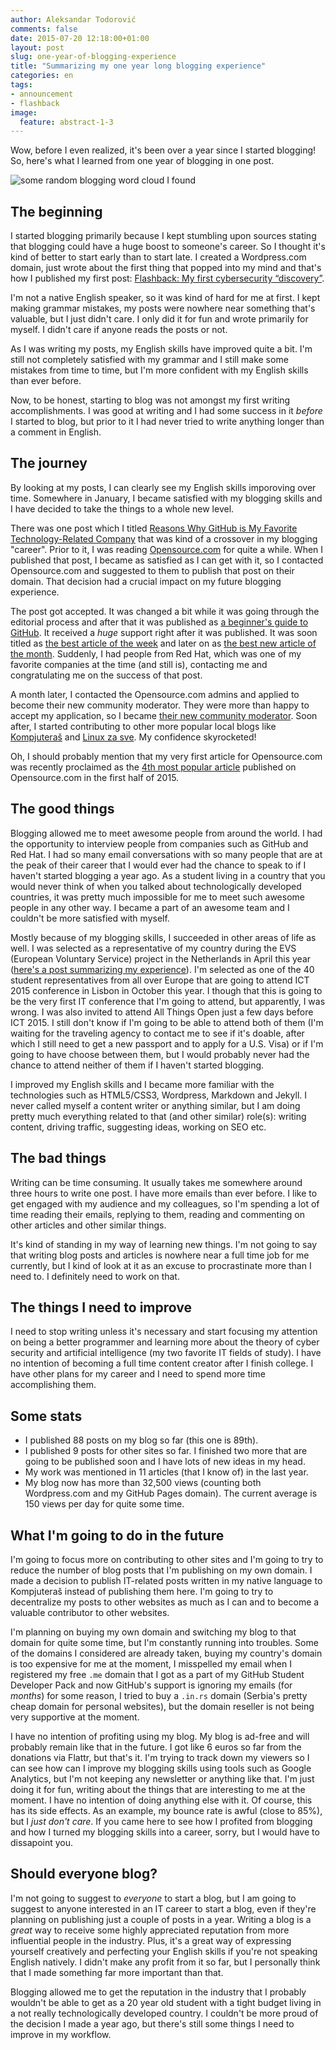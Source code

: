 ```yaml
---
author: Aleksandar Todorović
comments: false
date: 2015-07-20 12:18:00+01:00
layout: post
slug: one-year-of-blogging-experience
title: "Summarizing my one year long blogging experience"
categories: en
tags:
- announcement
- flashback
image:
  feature: abstract-1-3
---
```


Wow, before I even realized, it's been over a year since I started blogging! So, here's what I learned from one year of blogging in one post.

![some random blogging word cloud I found](http://buzzghana.com/wp-content/uploads/sites/2/2014/03/blogging.jpg)

## The beginning

I started blogging primarily because I kept stumbling upon sources stating that blogging could have a huge boost to someone's career. So I thought it's kind of better to start early than to start late. I created a Wordpress.com domain, just wrote about the first thing that popped into my mind and that's how I published my first post: [Flashback: My first cybersecurity “discovery”](https://aleksandartodorovic.wordpress.com/2014/07/12/flashback-my-first-cybersecurity-discovery/).

I'm not a native English speaker, so it was kind of hard for me at first. I kept making grammar mistakes, my posts were nowhere near something that's valuable, but I just didn't care. I only did it for fun and wrote primarily for myself. I didn't care if anyone reads the posts or not.

As I was writing my posts, my English skills have improved quite a bit. I'm still not completely satisfied with my grammar and I still make some mistakes from time to time, but I'm more confident with my English skills than ever before.

Now, to be honest, starting to blog was not amongst my first writing accomplishments. I was good at writing and I had some success in it _before_ I started to blog, but prior to it I had never tried to write anything longer than a comment in English.

## The journey

By looking at my posts, I can clearly see my English skills imporoving over time. Somewhere in January, I became satisfied
with my blogging skills and I have decided to take the things to a whole new level.

There was one post which I titled [Reasons Why GitHub is My Favorite Technology-Related Company](https://aleksandartodorovic.wordpress.com/2015/01/25/why-github-is-my-favorite-company/) that was kind of a crossover in my blogging "career". Prior to it, I was reading [Opensource.com](http://opensource.com/) for quite a while. When I published that post, I became as satisfied as I can get with it, so I contacted Opensource.com and suggested to them to publish that post on their domain. That decision had a crucial impact on my future blogging experience.

The post got accepted. It was changed a bit while it was going through the editorial process and after that it was published as [a beginner's guide to GitHub](http://opensource.com/life/15/2/beginners-guide-github). It received a _huge_ support right after it was published. It was soon titled as [the best article of the week](http://opensource.com/life/15/2/top-5-articles-week-february-20) and later on as [the best new article of the month](http://opensource.com/community-report-march-2015). Suddenly, I had people from Red Hat, which was one of my favorite companies at the time (and still is), contacting me and congratulating me on the success of that post.

A month later, I contacted the Opensource.com admins and applied to become their new community moderator. They were more than happy to accept my application, so I became [their new community moderator](https://r3bl.github.io/en/partnership-with-opensource-dot-com/). Soon after, I started contributing to other more popular local blogs like [Kompjuteraš](http://kompjuteras.com/) and [Linux za sve](http://www.linuxzasve.com/). My confidence skyrocketed!

Oh, I should probably mention that my very first article for Opensource.com was recently proclaimed as the [4th most popular article](http://opensource.com/life/15/6/top-25-articles-2015-so-far) published on Opensource.com in the first half of 2015.

## The good things

Blogging allowed me to meet awesome people from around the world. I had the opportunity to interview people from companies such as GitHub and Red Hat. I had so many email conversations with so many people that are at the peak of their career that I would ever had the chance to speak to if I haven't started blogging a year ago. As a student living in a country that you would never think of when you talked about technologically developed countries, it was pretty much impossible for me to meet such awesome people in any other way. I became a part of an awesome team and I couldn't be more satisfied with myself.

Mostly because of my blogging skills, I succeeded in other areas of life as well. I was selected as a representative of my country during the EVS (European Voluntary Service) project in the Netherlands in April this year ([here's a post summarizing my experience](https://r3bl.github.io/en/evs-netherlands-experience/)). I'm selected as one of the 40 student representatives from all over Europe that are going to attend ICT 2015 conference in Lisbon in October this year. I though that this is going to be the very first IT conference that I'm going to attend, but apparently, I was wrong. I was also invited to attend All Things Open just a few days before ICT 2015. I still don't know if I'm going to be able to attend both of them (I'm waiting for the traveling agency to contact me to see if it's doable, after which I still need to get a new passport and to apply for a U.S. Visa) or if I'm going to have choose between them, but I would probably never had the chance to attend neither of them if I haven't started blogging.

I improved my English skills and I became more familiar with the technologies such as HTML5/CSS3, Wordpress, Markdown and Jekyll. I never called myself a content writer or anything similar, but I am doing pretty much everything related to that (and other similar) role(s): writing content, driving traffic, suggesting ideas, working on SEO etc.

## The bad things

Writing can be time consuming. It usually takes me somewhere around three hours to write one post. I have more emails than ever before. I like to get engaged with my audience and my colleagues, so I'm spending a lot of time reading their emails, replying to them, reading and commenting on other articles and other similar things.

It's kind of standing in my way of learning new things. I'm not going to say that writing blog posts and articles is nowhere near a full time job for me currently, but I kind of look at it as an excuse to procrastinate more than I need to. I definitely need to work on that.

## The things I need to improve

I need to stop writing unless it's necessary and start focusing my attention on being a better programmer and learning more about the theory of cyber security and artificial intelligence (my two favorite IT fields of study). I have no intention of becoming a full time content creator after I finish college. I have other plans for my career and I need to spend more time accomplishing them.

## Some stats

* I published 88 posts on my blog so far (this one is 89th).
* I published 9 posts for other sites so far. I finished two more that are going to be published soon and I have lots of new ideas in my head.
* My work was mentioned in 11 articles (that I know of) in the last year.
* My blog now has more than 32,500 views (counting both Wordpress.com and my GitHub Pages domain). The current average is 150 views per day for quite some time.

## What I'm going to do in the future

I'm going to focus more on contributing to other sites and I'm going to try to reduce the number of blog posts that I'm publishing on my own domain. I made a decision to publish IT-related posts written in my native language to Kompjuteraš instead of publishing them here. I'm going to try to decentralize my posts to other websites as much as I can and to become a valuable contributor to other websites.

I'm planning on buying my own domain and switching my blog to that domain for quite some time, but I'm constantly running into troubles. Some of the domains I considered are already taken, buying my country's domain is too expensive for me at the moment, I misspelled my email when I registered my free `.me` domain that I got as a part of my GitHub Student Developer Pack and now GitHub's support is ignoring my emails (for _months_) for some reason, I tried to buy a `.in.rs` domain (Serbia's pretty cheap domain for personal websites), but the domain reseller is not being very supportive at the moment.

I have no intention of profiting using my blog. My blog is ad-free and will probably remain like that in the future. I got like 6 euros so far from the donations via Flattr, but that's it. I'm trying to track down my viewers so I can see how can I improve my blogging skills using tools such as Google Analytics, but I'm not keeping any newsletter or anything like that. I'm just doing it for fun, writing about the things that are interesting to me at the moment. I have no intention of doing anything else with it. Of course, this has its side effects. As an example, my bounce rate is awful (close to 85%), but I _just don't care_. If you came here to see how I profited from blogging and how I turned my blogging skills into a career, sorry, but I would have to dissapoint you.

## Should everyone blog?

I'm not going to suggest to _everyone_ to start a blog, but I am going to suggest to anyone interested in an IT career to start a blog, even if they're planning on publishing just a couple of posts in a year. Writing a blog is a _great_ way to receive some highly appreciated reputation from more influential people in the industry. Plus, it's a great way of expressing yourself creatively and perfecting your English skills if you're not speaking English natively. I didn't make any profit from it so far, but I personally think that I made something far more important than that.

Blogging allowed me to get the reputation in the industry that I probably wouldn't be able to get as a 20 year old student with a tight budget living in a not really technologically developed country. I couldn't be more proud of the decision I made a year ago, but there's still some things I need to improve in my workflow.
